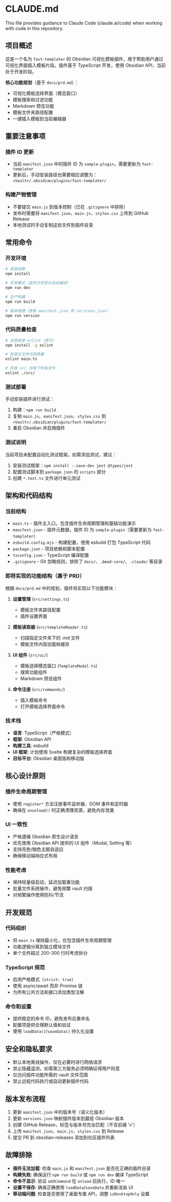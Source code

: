 # CLAUDE.md

This file provides guidance to Claude Code (claude.ai/code) when working with code in this repository.

## 项目概述

这是一个名为 `fast-templater` 的 Obsidian 可视化模板插件，用于帮助用户通过可视化界面插入模板片段。插件基于 TypeScript 开发，使用 Obsidian API，当前处于开发阶段。

**核心功能规划**（基于 `docs/prd.md`）：
- 可视化模板选择界面（模态窗口）
- 模板搜索和过滤功能
- Markdown 预览功能
- 模板文件夹路径配置
- 一键插入模板到当前编辑器

## 重要注意事项

### 插件 ID 更新
- 当前 `manifest.json` 中的插件 ID 为 `sample-plugin`，需要更新为 `fast-templater`
- 更新后，手动安装路径也需要相应调整为：`<Vault>/.obsidian/plugins/fast-templater/`

### 构建产物管理
- 不要提交 `main.js` 到版本控制（已在 `.gitignore` 中排除）
- 发布时需要将 `manifest.json`、`main.js`、`styles.css` 上传到 GitHub Release
- 本地测试时手动复制这些文件到插件目录

## 常用命令

### 开发环境
```bash
# 安装依赖
npm install

# 开发模式（监听文件变化自动编译）
npm run dev

# 生产构建
npm run build

# 版本管理（更新 manifest.json 和 versions.json）
npm run version
```

### 代码质量检查
```bash
# 全局安装 eslint（首次）
npm install -g eslint

# 检查主文件代码质量
eslint main.ts

# 检查 src 目录下所有文件
eslint ./src/
```

### 测试部署
手动安装插件进行测试：
1. 构建：`npm run build`
2. 复制 `main.js`、`manifest.json`、`styles.css` 到 `<Vault>/.obsidian/plugins/fast-templater/`
3. 重启 Obsidian 并启用插件

### 测试说明
当前项目未配置自动化测试框架。如需添加测试，建议：
1. 安装测试框架：`npm install --save-dev jest @types/jest`
2. 配置测试脚本到 `package.json` 的 `scripts` 部分
3. 创建 `*.test.ts` 文件进行单元测试

## 架构和代码结构

### 当前结构
- `main.ts` - 插件主入口，包含插件生命周期管理和基础功能演示
- `manifest.json` - 插件元数据，插件 ID 为 `sample-plugin`（需要更新为 `fast-templater`）
- `esbuild.config.mjs` - 构建配置，使用 esbuild 打包 TypeScript 代码
- `package.json` - 项目依赖和脚本配置
- `tsconfig.json` - TypeScript 编译配置
- `.gitignore` - Git 忽略规则，排除了 `docs/`、`.bmad-core/`、`.claude/` 等目录

### 即将实现的功能结构（基于 PRD）
根据 `docs/prd.md` 中的规划，插件将实现以下功能模块：

1. **设置管理** (`src/settings.ts`)
   - 模板文件夹路径配置
   - 插件设置界面

2. **模板读取器** (`src/templateReader.ts`)
   - 扫描指定文件夹下的 .md 文件
   - 模板文件内容加载和缓存

3. **UI 组件** (`src/ui/`)
   - 模板选择模态窗口 (`TemplateModal.ts`)
   - 搜索功能组件
   - Markdown 预览组件

4. **命令注册** (`src/commands/`)
   - 插入模板命令
   - 打开模板选择界面命令

### 技术栈
- **语言**: TypeScript（严格模式）
- **框架**: Obsidian API
- **构建工具**: esbuild
- **UI 框架**: 计划使用 Svelte 构建复杂的模板选择界面
- **目标平台**: Obsidian 桌面版和移动版

## 核心设计原则

### 插件生命周期管理
- 使用 `register*` 方法注册事件监听器、DOM 事件和定时器
- 确保在 `onunload()` 时正确清理资源，避免内存泄漏

### UI 一致性
- 严格遵循 Obsidian 原生设计语言
- 优先使用 Obsidian API 提供的 UI 组件（Modal, Setting 等）
- 支持亮色/暗色主题自适应
- 确保移动端响应式布局

### 性能考虑
- 保持轻量级启动，延迟加载重功能
- 批量文件系统操作，避免频繁 vault 扫描
- 对频繁操作使用防抖/节流

## 开发规范

### 代码组织
- 将 `main.ts` 保持最小化，仅包含插件生命周期管理
- 功能逻辑分离到独立模块文件
- 单个文件超过 200-300 行时考虑拆分

### TypeScript 规范
- 启用严格模式（`strict: true`）
- 使用 async/await 而非 Promise 链
- 为所有公共方法和接口添加类型注解

### 命令和设置
- 提供稳定的命令 ID，避免发布后重命名
- 配置项提供合理默认值和验证
- 使用 `loadData()`/`saveData()` 持久化设置

## 安全和隐私要求

- 默认本地离线操作，仅在必要时进行网络请求
- 禁止隐藏遥测，如需第三方服务必须明确征得用户同意
- 仅访问插件功能所需的 vault 文件范围
- 禁止远程代码执行或自动更新插件代码

## 版本发布流程

1. 更新 `manifest.json` 中的版本号（语义化版本）
2. 更新 `versions.json` 映射插件版本到最低 Obsidian 版本
3. 创建 GitHub Release，标签与版本号完全匹配（不含前缀 'v'）
4. 上传 `manifest.json`、`main.js`、`styles.css` 到 Release
5. 提交 PR 到 obsidian-releases 添加到社区插件列表

## 故障排除

- **插件无法加载**: 检查 `main.js` 和 `manifest.json` 是否在正确的插件目录
- **构建失败**: 确保运行 `npm run build` 或 `npm run dev` 编译 TypeScript
- **命令不显示**: 验证 `addCommand` 在 `onload` 后执行，ID 唯一
- **设置不保存**: 确保正确使用 `loadData`/`saveData` 并重新渲染 UI
- **移动端问题**: 检查是否使用了桌面专属 API，调整 `isDesktopOnly` 设置